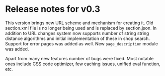 # Release notes for v0.3

This version brings new URL scheme and mechanism for creating it. Old
section.xml file is no longer being used and is replaced by section.json. In
addition to URL changes system now supports number of string string distance
algorithms and initial implementation of these in shop search. Support for
error pages was added as well. New `page_description` module was added.

Apart from many new features number of bugs were fixed. Most notable ones
include CSS code optimizer, few caching issues, unified eval function, etc.
